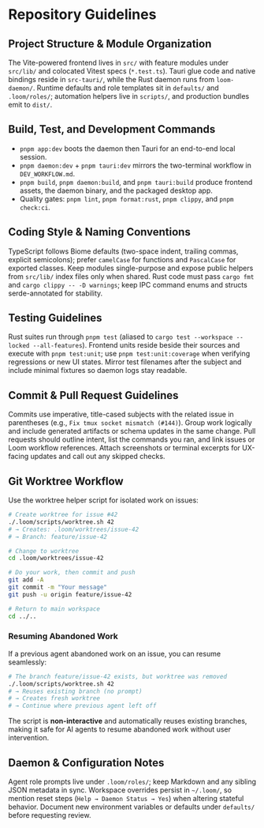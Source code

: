 # Repository Guidelines

## Project Structure & Module Organization
The Vite-powered frontend lives in `src/` with feature modules under `src/lib/` and colocated Vitest specs (`*.test.ts`). Tauri glue code and native bindings reside in `src-tauri/`, while the Rust daemon runs from `loom-daemon/`. Runtime defaults and role templates sit in `defaults/` and `.loom/roles/`; automation helpers live in `scripts/`, and production bundles emit to `dist/`.

## Build, Test, and Development Commands
- `pnpm app:dev` boots the daemon then Tauri for an end-to-end local session.
- `pnpm daemon:dev` + `pnpm tauri:dev` mirrors the two-terminal workflow in `DEV_WORKFLOW.md`.
- `pnpm build`, `pnpm daemon:build`, and `pnpm tauri:build` produce frontend assets, the daemon binary, and the packaged desktop app.
- Quality gates: `pnpm lint`, `pnpm format:rust`, `pnpm clippy`, and `pnpm check:ci`.

## Coding Style & Naming Conventions
TypeScript follows Biome defaults (two-space indent, trailing commas, explicit semicolons); prefer `camelCase` for functions and `PascalCase` for exported classes. Keep modules single-purpose and expose public helpers from `src/lib/` index files only when shared. Rust code must pass `cargo fmt` and `cargo clippy -- -D warnings`; keep IPC command enums and structs serde-annotated for stability.

## Testing Guidelines
Rust suites run through `pnpm test` (aliased to `cargo test --workspace --locked --all-features`). Frontend units reside beside their sources and execute with `pnpm test:unit`; use `pnpm test:unit:coverage` when verifying regressions or new UI states. Mirror test filenames after the subject and include minimal fixtures so daemon logs stay readable.

## Commit & Pull Request Guidelines
Commits use imperative, title-cased subjects with the related issue in parentheses (e.g., `Fix tmux socket mismatch (#144)`). Group work logically and include generated artifacts or schema updates in the same change. Pull requests should outline intent, list the commands you ran, and link issues or Loom workflow references. Attach screenshots or terminal excerpts for UX-facing updates and call out any skipped checks.

## Git Worktree Workflow
Use the worktree helper script for isolated work on issues:

```bash
# Create worktree for issue #42
./.loom/scripts/worktree.sh 42
# → Creates: .loom/worktrees/issue-42
# → Branch: feature/issue-42

# Change to worktree
cd .loom/worktrees/issue-42

# Do your work, then commit and push
git add -A
git commit -m "Your message"
git push -u origin feature/issue-42

# Return to main workspace
cd ../..
```

### Resuming Abandoned Work

If a previous agent abandoned work on an issue, you can resume seamlessly:

```bash
# The branch feature/issue-42 exists, but worktree was removed
./.loom/scripts/worktree.sh 42
# → Reuses existing branch (no prompt)
# → Creates fresh worktree
# → Continue where previous agent left off
```

The script is **non-interactive** and automatically reuses existing branches, making it safe for AI agents to resume abandoned work without user intervention.

## Daemon & Configuration Notes
Agent role prompts live under `.loom/roles/`; keep Markdown and any sibling JSON metadata in sync. Workspace overrides persist in `~/.loom/`, so mention reset steps (`Help → Daemon Status → Yes`) when altering stateful behavior. Document new environment variables or defaults under `defaults/` before requesting review.
